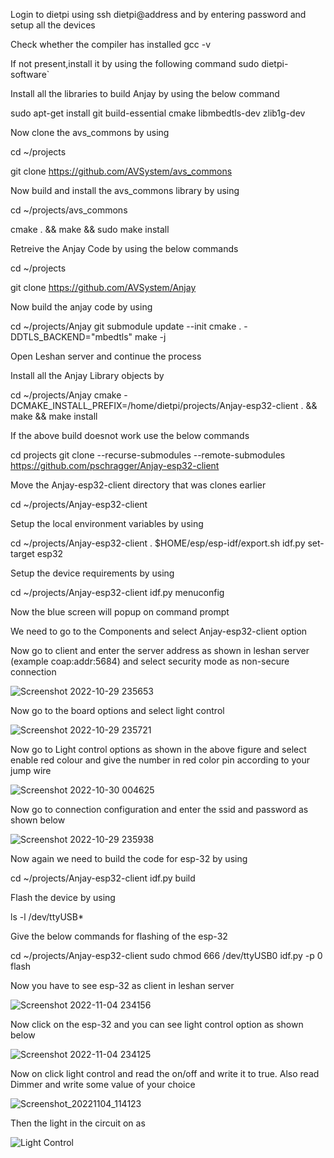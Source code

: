 Login to dietpi using ssh dietpi@address and by entering password and setup all the devices

Check whether the compiler has installed gcc -v

If not present,install it by using the following command sudo dietpi-software`

Install all the libraries to build Anjay by using the below command

sudo apt-get install git build-essential cmake libmbedtls-dev zlib1g-dev

Now clone the avs_commons by using

cd ~/projects

git clone https://github.com/AVSystem/avs_commons

Now build and install the avs_commons library by using

cd ~/projects/avs_commons

cmake . && make && sudo make install

Retreive the Anjay Code by using the below commands

cd ~/projects

git clone https://github.com/AVSystem/Anjay

Now build the anjay code by using 

cd ~/projects/Anjay
git submodule update --init
cmake . -DDTLS_BACKEND="mbedtls"
make -j

Open Leshan server and continue the process

Install all the Anjay Library objects by 

cd ~/projects/Anjay
cmake -DCMAKE_INSTALL_PREFIX=/home/dietpi/projects/Anjay-esp32-client . && make &&  make install

If the above build doesnot work use the below commands

cd projects
git clone --recurse-submodules --remote-submodules https://github.com/pschragger/Anjay-esp32-client

Move the Anjay-esp32-client directory that was clones earlier 

cd ~/projects/Anjay-esp32-client

Setup the local environment variables by using

cd ~/projects/Anjay-esp32-client
. $HOME/esp/esp-idf/export.sh
idf.py set-target esp32 

Setup the device requirements by using

cd ~/projects/Anjay-esp32-client
idf.py menuconfig

Now the blue screen will popup on command prompt

We need to go to the Components and select Anjay-esp32-client option

Now go to client and enter the server address as shown in leshan server (example coap:addr:5684) and select security mode as non-secure connection

![Screenshot 2022-10-29 235653](https://user-images.githubusercontent.com/112037009/201416972-04449d34-f9a0-47bd-8186-012ebabee095.png)

Now go to the board options and select light control

![Screenshot 2022-10-29 235721](https://user-images.githubusercontent.com/112037009/201417624-ff32eb9c-3282-4f03-be5a-ec2a2ed61418.png)

Now go to Light control options as shown in the above figure and select enable red colour and give the number in red color pin according to your jump wire

![Screenshot 2022-10-30 004625](https://user-images.githubusercontent.com/112037009/201418164-bee80fc5-52d5-4751-afb4-d7ef5c459769.png)

Now go to connection configuration and enter the ssid and password as shown below

![Screenshot 2022-10-29 235938](https://user-images.githubusercontent.com/112037009/201418728-c4d53100-c762-4cef-bacb-7f74a5a2e96c.png)

Now again we need to build the code for esp-32 by using 

 cd ~/projects/Anjay-esp32-client
 idf.py build
 
 Flash the device by using
 
 ls -l /dev/ttyUSB*
 
 Give the below commands for flashing of the esp-32
 
cd ~/projects/Anjay-esp32-client
sudo chmod 666 /dev/ttyUSB0
idf.py -p 0 flash

Now you have to see esp-32 as client in leshan server

![Screenshot 2022-11-04 234156](https://user-images.githubusercontent.com/112037009/201421091-14bd2930-2f26-4aec-957a-6e92a0419286.png)

Now click on the esp-32 and you can see light control option as shown below

![Screenshot 2022-11-04 234125](https://user-images.githubusercontent.com/112037009/201421257-3f7f7642-e070-4456-b4b9-a6f0fd4cc04a.png)

Now on click light control and read the on/off and write it to true.
Also  read Dimmer and write some value of your choice

![Screenshot_20221104_114123](https://user-images.githubusercontent.com/112037009/201421659-f685041c-3216-4f4f-bd67-e07301bf1a8f.png)

Then the light in the circuit on as 

![Light Control](https://user-images.githubusercontent.com/112037009/201422027-29649fbb-d1ea-476e-9baa-6e7b512a8ac9.jpeg)













 
